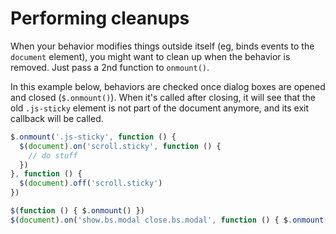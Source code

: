 # Performing cleanups

When your behavior modifies things outside itself (eg, binds events to the `document` element), you might want to clean up when the behavior is removed. Just pass a 2nd function to `onmount()`.

In this example below, behaviors are checked once dialog boxes are opened and closed (`$.onmount()`). When it's called after closing, it will see that the old `.js-sticky` element is not part of the document anymore, and its exit callback will be called.

```js
$.onmount('.js-sticky', function () {
  $(document).on('scroll.sticky', function () {
    // do stuff
  })
}, function () {
  $(document).off('scroll.sticky')
})

$(function () { $.onmount() })
$(document).on('show.bs.modal close.bs.modal', function () { $.onmount() })
```

